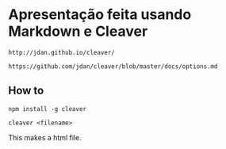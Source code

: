 # Apresentação feita usando Markdown e Cleaver
    
    http://jdan.github.io/cleaver/

    https://github.com/jdan/cleaver/blob/master/docs/options.md

## How to

    npm install -g cleaver

    cleaver <filename>

This makes a html file.

